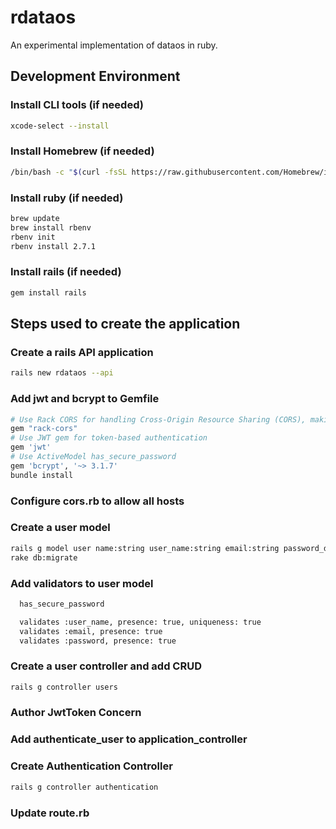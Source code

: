 # rdataos

An experimental implementation of dataos in ruby.

## Development Environment

### Install CLI tools (if needed)

```bash
xcode-select --install
```

### Install Homebrew (if needed)

```bash
/bin/bash -c "$(curl -fsSL https://raw.githubusercontent.com/Homebrew/install/HEAD/install.sh)"
```

### Install ruby (if needed)

```bash
brew update
brew install rbenv
rbenv init
rbenv install 2.7.1
```

### Install rails (if needed)

```bash
gem install rails
```

## Steps used to create the application

### Create a rails API application

```bash
rails new rdataos --api
```

### Add jwt and bcrypt to Gemfile

```bash
# Use Rack CORS for handling Cross-Origin Resource Sharing (CORS), making cross-origin AJAX possible
gem "rack-cors"
# Use JWT gem for token-based authentication
gem 'jwt'
# Use ActiveModel has_secure_password
gem 'bcrypt', '~> 3.1.7'
bundle install
```

### Configure cors.rb to allow all hosts

### Create a user model

```bash
rails g model user name:string user_name:string email:string password_digest:string
rake db:migrate
```

### Add validators to user model

```bash
  has_secure_password

  validates :user_name, presence: true, uniqueness: true
  validates :email, presence: true
  validates :password, presence: true
```

### Create a user controller and add CRUD

```bash
rails g controller users
```

### Author JwtToken Concern

### Add authenticate_user to application_controller

### Create Authentication Controller

```bash
rails g controller authentication
```

### Update route.rb
